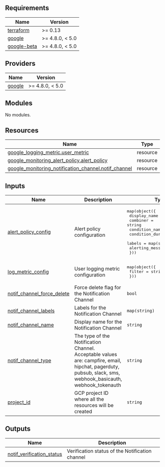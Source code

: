 ## Requirements

| Name | Version |
|------|---------|
| <a name="requirement_terraform"></a> [terraform](#requirement\_terraform) | >= 0.13 |
| <a name="requirement_google"></a> [google](#requirement\_google) | >= 4.8.0, < 5.0 |
| <a name="requirement_google-beta"></a> [google-beta](#requirement\_google-beta) | >= 4.8.0, < 5.0 |

## Providers

| Name | Version |
|------|---------|
| <a name="provider_google"></a> [google](#provider\_google) | >= 4.8.0, < 5.0 |

## Modules

No modules.

## Resources

| Name | Type |
|------|------|
| [google_logging_metric.user_metric](https://registry.terraform.io/providers/hashicorp/google/latest/docs/resources/logging_metric) | resource |
| [google_monitoring_alert_policy.alert_policy](https://registry.terraform.io/providers/hashicorp/google/latest/docs/resources/monitoring_alert_policy) | resource |
| [google_monitoring_notification_channel.notif_channel](https://registry.terraform.io/providers/hashicorp/google/latest/docs/resources/monitoring_notification_channel) | resource |

## Inputs

| Name | Description | Type | Default | Required |
|------|-------------|------|---------|:--------:|
| <a name="input_alert_policy_config"></a> [alert\_policy\_config](#input\_alert\_policy\_config) | Alert policy configuration | <pre>map(object({<br>    display_name = string<br>    combiner = string<br>    condition_name = string<br>    condition_duration = string<br>    labels = map(string)<br>    alerting_message = string<br>  }))</pre> | n/a | yes |
| <a name="input_log_metric_config"></a> [log\_metric\_config](#input\_log\_metric\_config) | User logging metric configuration | <pre>map(object({<br>    filter = string<br>  }))</pre> | n/a | yes |
| <a name="input_notif_channel_force_delete"></a> [notif\_channel\_force\_delete](#input\_notif\_channel\_force\_delete) | Force delete flag for the Notification Channel | `bool` | n/a | yes |
| <a name="input_notif_channel_labels"></a> [notif\_channel\_labels](#input\_notif\_channel\_labels) | Labels for the Notification Channel | `map(string)` | n/a | yes |
| <a name="input_notif_channel_name"></a> [notif\_channel\_name](#input\_notif\_channel\_name) | Display name for the Notification Channel | `string` | n/a | yes |
| <a name="input_notif_channel_type"></a> [notif\_channel\_type](#input\_notif\_channel\_type) | The type of the Notification Channel. Acceptable values are: campfire, email, hipchat, pagerduty, pubsub, slack, sms, webhook\_basicauth, webhook\_tokenauth | `string` | n/a | yes |
| <a name="input_project_id"></a> [project\_id](#input\_project\_id) | GCP project ID where all the resources will be created | `string` | n/a | yes |

## Outputs

| Name | Description |
|------|-------------|
| <a name="output_notif_verification_status"></a> [notif\_verification\_status](#output\_notif\_verification\_status) | Verification status of the Notification channel |
